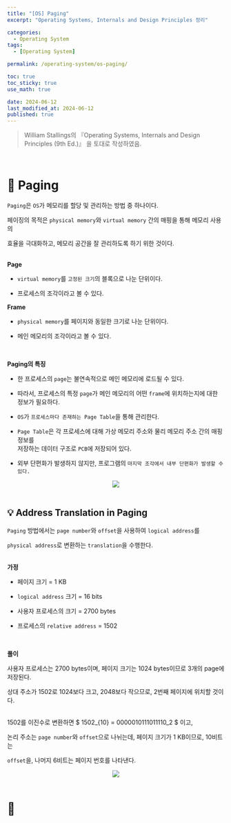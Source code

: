 ```yaml
---
title: "[OS] Paging"
excerpt: "Operating Systems, Internals and Design Principles 정리"

categories:
  - Operating System
tags:
  - [Operating System]

permalink: /operating-system/os-paging/

toc: true
toc_sticky: true
use_math: true

date: 2024-06-12
last_modified_at: 2024-06-12
published: true
---
```


> William Stallings의 『Operating Systems, Internals and Design Principles (9th Ed.)』 을 토대로 작성하였음. <br>

<br>

# 👑 Paging

`Paging`은 `OS`가 메모리를 할당 및 관리하는 방법 중 하나이다. <br>

페이징의 목적은 `physical memory`와 `virtual memory` 간의 매핑을 통해 메모리 사용의 <br>

효율을 극대화하고, 메모리 공간을 잘 관리하도록 하기 위한 것이다. <br><br>

**Page**

- `virtual memory`를 `고정된 크기`의 블록으로 나눈 단위이다.

- 프로세스의 조각이라고 볼 수 있다.

**Frame**

- `physical memory`를 페이지와 동일한 크기로 나눈 단위이다.

- 메인 메모리의 조각이라고 볼 수 있다.

<br>

**Paging의 특징**

- 한 프로세스의 `page`는 불연속적으로 메인 메모리에 로드될 수 있다.

- 따라서, 프로세스의 특정 `page`가 메인 메모리의 어떤 `frame`에 위치하는지에 대한 정보가 필요하다.

- `OS`가 `프로세스마다 존재하는 Page Table`을 통해 관리한다.

- `Page Table`은 각 프로세스에 대해 가상 메모리 주소와 물리 메모리 주소 간의 매핑 정보를 <br>
  저장하는 데이터 구조로 `PCB`에 저장되어 있다.

- 외부 단편화가 발생하지 않지만, 프로그램의 `마지막 조각에서 내부 단편화가 발생할 수 있다.`

<center><img src="https://github.com/jinwoojwa/jinwoo.github.io/assets/112393728/52b5a0ce-34fe-473c-abf8-a02594f9d788"></center>

<br>

## 💡 Address Translation in Paging

`Paging` 방법에서는 `page number`와 `offset`을 사용하여 `logical address`를 <br>

`physical address`로 변환하는 `translation`을 수행한다. <br><br>

**가정**

- 페이지 크기 = 1 KB

- `logical address` 크기 = 16 bits

- 사용자 프로세스의 크기 = 2700 bytes

- 프로세스의 `relative address` = 1502

<br>

**풀이**

사용자 프로세스는 2700 bytes이며, 페이지 크기는 1024 bytes이므로 3개의 page에 저장된다. <br>

상대 주소가 1502로 1024보다 크고, 2048보다 작으므로, 2번째 페이지에 위치할 것이다. <br><br>

1502를 이진수로 변환하면 $ 1502_{10} = 0000010111011110_2 $ 이고, <br>

논리 주소는 `page number`와 `offset`으로 나뉘는데, 페이지 크기가 1 KB이므로, 10비트는 <br>

`offset`을, 나머지 6비트는 페이지 번호를 나타낸다.

<center><img src="https://github.com/jinwoojwa/jinwoo.github.io/assets/112393728/ecf2d7bc-1b01-4ef0-9ef0-43bf55495b5d"></center>

<br>

# 👑